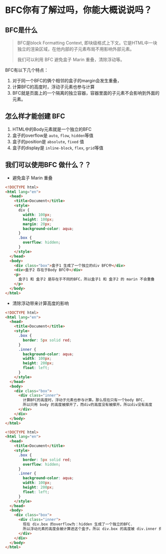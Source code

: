 # BFC你有了解过吗，你能大概说说吗？

## BFC是什么

> BFC是block Formatting Context, 即块级格式上下文。它是HTML中一块独立的渲染区域，在他内部的子元素布局不用影响外部元素。
> 
> 我们可以利用 BFC 避免盒子 Marin 重叠，清除浮动等。

BFC有以下几个特点：

1. 对于同一个BFC的俩个相邻的盒子的margin会发生重叠，
2. 计算BFC的高度时，浮动子元素也参与计算
3. BFC就是页面上的一个隔离的独立容器，容器里面的子元素不会影响到外面的元素。

## 怎么样才能创建 BFC

1. HTML中的Body元素就是一个独立的BFC
2. 盒子的overflow是 `auto`, `flow`, `hidden`等值
3. 盒子的position是 `absolute`, `fixed` 值
4. 盒子的display是 `inline-block`, `flex`, `grid`等值

## 我们可以使用BFC 做什么？？

- 避免盒子 Marin 重叠

```html
<!DOCTYPE html>
<html lang="en">
  <head>
    <title>Document</title>
    <style>
      div {
        width: 100px;
        height: 100px;
        margin: 20px;
        background-color: aqua;
      }
      .box {
        overflow: hidden;
      }
    </style>
  </head>
  <body>
    <div class="box">盒子1 生成了一个独立的div BFC中</div>
    <div>盒子2 存在于Body BFC中</div>
    <p>
      盒子1 和 盒子2 是存在于不同的BFC，所以盒子1 和 盒子2 的 marin 不会重叠
    </p>
  </body>
</html>

```


- 清除浮动带来计算高度的影响
```html
<!DOCTYPE html>
<html lang="en">
  <head>
    <title>Document</title>
    <style>
      .box {
        border: 5px solid red;
      }
      .inner {
        background-color: aqua;
        width: 100px;
        height: 200px;
        float: left;
      }
    </style>
  </head>
  <body>
    <div class="box">
      <div class="inner">
        计算BFC的高度时，浮动子元素也参与计算。那么现在只有一个body BFC.
        所以只用 body 的高度被撑开了，而div的高度没有被撑开。所以div没有高度
      </div>
    </div>
  </body>
</html>

```

```html
<!DOCTYPE html>
<html lang="en">
  <head>
    <title>Document</title>
    <style>
      .box {
        border: 5px solid red;
        overflow: hidden;
      }
      .inner {
        background-color: aqua;
        width: 100px;
        height: 200px;
        float: left;
      }
    </style>
  </head>
  <body>
    <div class="box">
      <div class="inner">
        现在 div.box 的overflow为：hidden 生成了一个独立的BFC.
        所以浮动元素的高度会被计算进这个盒子。所以 div.box 的高度被 div.inner 撑高了
      </div>
    </div>
  </body>
</html>

```
